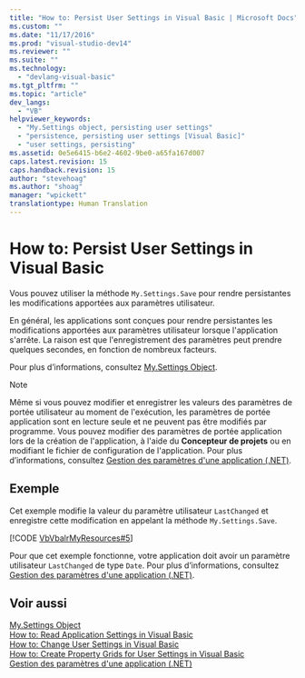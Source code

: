 ```yaml
---
title: "How to: Persist User Settings in Visual Basic | Microsoft Docs"
ms.custom: ""
ms.date: "11/17/2016"
ms.prod: "visual-studio-dev14"
ms.reviewer: ""
ms.suite: ""
ms.technology: 
  - "devlang-visual-basic"
ms.tgt_pltfrm: ""
ms.topic: "article"
dev_langs: 
  - "VB"
helpviewer_keywords: 
  - "My.Settings object, persisting user settings"
  - "persistence, persisting user settings [Visual Basic]"
  - "user settings, persisting"
ms.assetid: 0e5e6415-b6e2-4602-9be0-a65fa167d007
caps.latest.revision: 15
caps.handback.revision: 15
author: "stevehoag"
ms.author: "shoag"
manager: "wpickett"
translationtype: Human Translation
---
```

# How to: Persist User Settings in Visual Basic
Vous pouvez utiliser la méthode `My.Settings.Save` pour rendre persistantes les modifications apportées aux paramètres utilisateur.  
  
 En général, les applications sont conçues pour rendre persistantes les modifications apportées aux paramètres utilisateur lorsque l'application s'arrête.  La raison est que l'enregistrement des paramètres peut prendre quelques secondes, en fonction de nombreux facteurs.  
  
 Pour plus d’informations, consultez [My.Settings Object](../../../../visual-basic/language-reference/objects/my-settings-object.md).  
  
> [!NOTE]
>  Même si vous pouvez modifier et enregistrer les valeurs des paramètres de portée utilisateur au moment de l'exécution, les paramètres de portée application sont en lecture seule et ne peuvent pas être modifiés par programme.  Vous pouvez modifier des paramètres de portée application lors de la création de l'application, à l'aide du **Concepteur de projets** ou en modifiant le fichier de configuration de l'application.  Pour plus d’informations, consultez [Gestion des paramètres d'une application \(.NET\)](/visual-studio/ide/managing-application-settings-dotnet).  
  
## Exemple  
 Cet exemple modifie la valeur du paramètre utilisateur `LastChanged` et enregistre cette modification en appelant la méthode `My.Settings.Save`.  
  
 [!CODE [VbVbalrMyResources#5](../CodeSnippet/VS_Snippets_VBCSharp/VbVbalrMyResources#5)]  
  
 Pour que cet exemple fonctionne, votre application doit avoir un paramètre utilisateur `LastChanged` de type `Date`.  Pour plus d’informations, consultez [Gestion des paramètres d'une application \(.NET\)](/visual-studio/ide/managing-application-settings-dotnet).  
  
## Voir aussi  
 [My.Settings Object](../../../../visual-basic/language-reference/objects/my-settings-object.md)   
 [How to: Read Application Settings in Visual Basic](../../../../visual-basic/developing-apps/programming/app-settings/how-to-read-application-settings.md)   
 [How to: Change User Settings in Visual Basic](../../../../visual-basic/developing-apps/programming/app-settings/how-to-change-user-settings.md)   
 [How to: Create Property Grids for User Settings in Visual Basic](../../../../visual-basic/developing-apps/programming/app-settings/how-to-create-property-grids-for-user-settings.md)   
 [Gestion des paramètres d'une application \(.NET\)](/visual-studio/ide/managing-application-settings-dotnet)